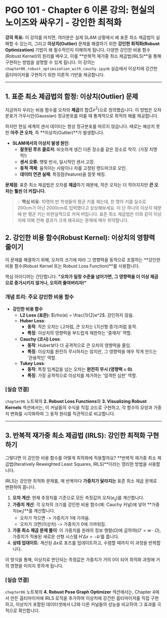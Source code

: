 # PGO 101 - Chapter 6 이론 강의: 현실의 노이즈와 싸우기 - 강인한 최적화

**강의 목표:** 이 강의를 마치면, 여러분은 실제 SLAM 상황에서 왜 표준 최소 제곱법이 실패할 수 있는지, 그리고 **이상치(Outlier)** 문제를 해결하기 위한 **강인한 최적화(Robust Optimization)** 기법이 왜 필수적인지 이해하게 됩니다. 다양한 강인한 비용 함수(Robust Kernel)의 원리를 배우고, 이를 **반복적 재가중 최소 제곱법(IRLS)**을 통해 구현하는 방법을 설명할 수 있게 됩니다. 이 강의는 `chapter06_robust_optimization_with_cauchy.ipynb` 실습에서 이상치에 강건한 옵티마이저를 구현하기 위한 이론적 기반을 제공합니다.

---

## 1. 표준 최소 제곱법의 함정: 이상치(Outlier) 문제

지금까지 우리는 비용 함수를 오차의 **제곱**의 합($\sum e^2$)으로 정의했습니다. 이 방법은 오차 분포가 가우시안(Gaussian) 정규분포를 따를 때 통계적으로 최적의 해를 제공합니다.

하지만 현실 세계의 센서 데이터는 항상 정규분포를 따르지 않습니다. 때로는 예상치 못한 **아주 큰 오차**, 즉 **이상치(Outlier)**가 발생합니다.

*   **SLAM에서의 이상치 발생 원인**:
    *   **잘못된 루프 클로저**: 비슷하게 생긴 다른 장소를 같은 장소로 착각. (가장 치명적!)
    *   **센서 오류**: 햇빛 반사, 일시적인 센서 고장.
    *   **동적 객체**: 움직이는 사람이나 차를 고정된 랜드마크로 오인.
    *   **데이터 연관 실패**: 특징점(feature)을 잘못 매칭.

**문제점**: 표준 최소 제곱법은 오차를 **제곱**하기 때문에, 작은 오차는 더 작아지지만 **큰 오차는 훨씬 더 커집니다.**

> 💡 **핵심 비유**: 10명의 반 학생들의 평균 키를 재는데, 한 명의 키를 실수로 200cm가 아닌 2000cm로 입력했다고 상상해보세요. 이 단 하나의 이상치 때문에 반 평균 키는 비현실적으로 커져 버립니다. 표준 최소 제곱법은 이와 같이 이상치에 의해 전체 결과가 크게 왜곡되는 문제에 매우 취약합니다.

## 2. 강인한 비용 함수(Robust Kernel): 이상치의 영향력 줄이기

이 문제를 해결하기 위해, 오차의 크기에 따라 그 영향력을 동적으로 조절하는 **강인한 비용 함수(Robust Kernel 또는 Robust Loss Function)**를 사용합니다.

핵심 아이디어는 간단합니다. **"오차가 일정 수준을 넘어가면, 그 영향력을 더 이상 제곱으로 증가시키지 않거나, 오히려 줄여버리자!"**

### 개념 트리: 주요 강인한 비용 함수

*   **강인한 비용 함수**
    *   **L2 Loss (표준)**: $\rho(e) = \frac{1}{2}e^2$. 강인하지 않음.
    *   **Huber Loss**:
        *   **동작**: 작은 오차는 L2처럼, 큰 오차는 L1(선형 증가)처럼 동작.
        *   **특징**: 이상치의 영향력을 부드럽게 제한하는 '중재자' 역할.
    *   **Cauchy (코시) Loss**:
        *   **동작**: Huber보다 더 공격적으로 큰 오차의 영향력을 줄임.
        *   **특징**: 이상치를 완전히 무시하지는 않지만, 그 영향력을 매우 작게 만드는 '관용적인' 역할.
    *   **Tukey Loss**:
        *   **동작**: 특정 임계값을 넘는 오차는 **완전히 무시 (영향력 = 0)**.
        *   **특징**: 가장 공격적으로 이상치를 제거하는 '엄격한 심판' 역할.

### [실습 연결]
`chapter06` 노트북의 **2. Robust Loss Functions**와 **3. Visualizing Robust Kernels** 섹션에서는, 이 커널들의 수식을 직접 코드로 구현하고, 각 함수의 모양과 가중치 변화를 시각화하여 그 동작 원리를 직관적으로 비교합니다.

---

## 3. 반복적 재가중 최소 제곱법 (IRLS): 강인한 최적화 구현하기

그렇다면 이 강인한 비용 함수를 어떻게 최적화에 적용할까요? **반복적 재가중 최소 제곱법(Iteratively Reweighted Least Squares, IRLS)**이라는 영리한 방법을 사용합니다.

IRLS는 강인한 최적화 문제를, 매 반복마다 **가중치가 달라지는** 표준 최소 제곱 문제로 변환하여 풉니다.

1.  **오차 계산**: 현재 추정치를 기준으로 모든 측정값의 오차($e_{ij}$)를 계산합니다.
2.  **가중치 계산**: 각 오차의 크기를 강인한 비용 함수(예: Cauchy 커널)에 넣어 **가중치($w_i$)**를 계산합니다.
    *   오차가 작으면 -> 가중치가 1에 가까움.
    *   오차가 크면(이상치) -> 가중치가 0에 가까워짐.
3.  **가중 최소 제곱 문제 풀이**: 이 가중치를 원래의 정보 행렬($\Omega$)에 곱하여($\Omega' = w \cdot \Omega$), 가중치가 적용된 새로운 선형 시스템 $H' \Delta x = -b'$를 풉니다.
4.  **상태 업데이트**: 계산된 $\Delta x$로 포즈를 업데이트하고, 수렴할 때까지 이 과정을 반복합니다.

이 방식을 통해, 이상치로 판단되는 측정값은 가중치가 거의 0이 되어 최적화 과정에 거의 영향을 미치지 못하게 됩니다.

### [실습 연결]
`chapter06` 노트북의 **4. Robust Pose Graph Optimizer** 섹션에서는, Chapter 4에서 만든 옵티마이저에 IRLS 로직을 추가하여 이상치에 강건한 옵티마이저를 직접 구현하고, 이상치가 포함된 데이터셋에서 L2와 다른 커널들의 성능을 비교하여 그 효과를 극적으로 확인합니다.
